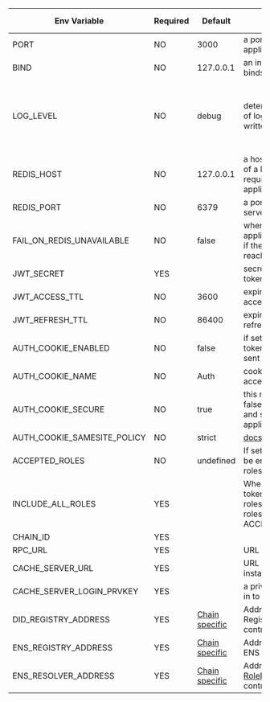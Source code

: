 | Env Variable           | Required | Default | Description                                                                                             | Allowed values                                               |
|-----------------------------|----------|--------------------|---------------------------------------------------------------------------------------------------------|--------------------------------------------------------------|
| PORT                        | NO       | 3000               | a port number application listens on                                                                    | integer                                                      |
| BIND                        | NO       | 127.0.0.1          | an inteface applicatio binds to                                                                         | ip number                                                    |
| LOG_LEVEL                   | NO       | debug              | determines which level of log messages are written                                                      | 'silent', 'fatal', 'error', 'warn', 'info', 'debug', 'trace' |   
| REDIS_HOST                  | NO       | 127.0.0.1          | a hostname or ip address of a Redis server required by the application                                  | host or ip address                                           |  
| REDIS_PORT                  | NO       | 6379               | a port number of a Redis server                                                                         | integer                                                      | 
| FAIL_ON_REDIS_UNAVAILABLE   | NO       | false              | when set to true, application will not start if the Redis server is not reachable                       | boolean                                                      |
| JWT_SECRET                  | YES      |                    | secret used to sign JWT tokens                                                                          | string                                                       |
| JWT_ACCESS_TTL              | NO       | 3600               | expiration time of an access token                                                                      | integer                                                      |
| JWT_REFRESH_TTL             | NO       | 86400              | expiration time of a refresh token                                                                      | integer                                                      |
| AUTH_COOKIE_ENABLED         | NO       | false              | if set to true access token is also going to be sent as a cookie                                        | boolean                                                      |         
| AUTH_COOKIE_NAME            | NO       | Auth               | cookie name for storing access token                                                                    | string                                                       |
| AUTH_COOKIE_SECURE          | NO       | true               | this needs to be set to false when developing and serving the application over http                     | boolean                                                      |
| AUTH_COOKIE_SAMESITE_POLICY | NO       | strict             | [docs](https://www.npmjs.com/package/express-session#cookiesamesite)                                    | boolean                                                      |
| ACCEPTED_ROLES              | NO       | undefined          | If set, user is required to be enrolled to any of the roles specified                                   | comma-separated strings                                      |
| INCLUDE_ALL_ROLES           | YES      |                    | When set to true access token will include all user roles, otherwise only roles matching ACCEPTED_ROLES | boolean                                                      |
| CHAIN_ID                    | YES      |                    |                                                                                                         |                                                              |
| RPC_URL                     | YES      |                    | URL of the RPC node                                                                                     | url                                                          |
| CACHE_SERVER_URL            | YES      |                    | URL of the  SSI_HUB instance                                                                            | url                                                          |
| CACHE_SERVER_LOGIN_PRVKEY   | YES      |                    | a private key used to log in to the SSI-HUB                                                             | string                                                       |
| DID_REGISTRY_ADDRESS        | YES      |      [Chain specific](https://github.com/energywebfoundation/ew-credentials/blob/develop/packages/credential-governance/src/chain-constants.ts)              |   Address of deployed DID Registry ([ERC1056](https://github.com/uport-project/ethr-did-registry/blob/master/contracts/EthereumDIDRegistry.sol)) contract                                                                                                      |     string                                                         |
| ENS_REGISTRY_ADDRESS        | YES      |            [Chain specific](https://github.com/energywebfoundation/ew-credentials/blob/develop/packages/credential-governance/src/chain-constants.ts)         |              Address of deployed ENS Registry contract                                                                                           |                                                 string             |
| ENS_RESOLVER_ADDRESS        | YES      |           [Chain specific](https://github.com/energywebfoundation/ew-credentials/blob/develop/packages/credential-governance/src/chain-constants.ts)          |                  Address of deployed [RoleDefinitionResolverV2](https://github.com/energywebfoundation/ew-credentials/blob/develop/packages/credential-governance/contracts/RoleDefinitionResolverV2.sol)  contract                                                                                       |                    string                                          |
